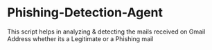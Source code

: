 # Phishing-Detection-Agent
This script helps in analyzing &amp; detecting the mails received on Gmail Address whether its a Legitimate or a Phishing mail
